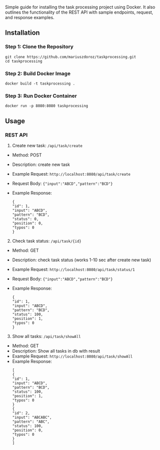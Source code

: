 Simple guide for installing the task processing project using Docker. It also outlines the functionality of the REST API with sample endpoints, request, and response examples.

## Installation

### Step 1: Clone the Repository
```
git clone https://github.com/mariuszdoroz/taskprocessing.git
cd taskprocessing
```

### Step 2: Build Docker Image
```
docker build -t taskprocessing .
```

### Step 3: Run Docker Container
```
docker run -p 8080:8080 taskprocessing
```

## Usage
### REST API
1. Create new task: ```/api/task/create```

+ Method: POST
+ Description: create new task
+ Example Request: ```http://localhost:8080/api/task/create```
+ Request Body: ```{"input":"ABCD","pattern":"BCD"}```
+ Example Response: 

    ```
  {
  "id": 1,
  "input": "ABCD",
  "pattern": "BCD",
  "status": 0,
  "position": 0,
  "typos": 0
    }
  ```

2. Check task status: ```/api/task/{id}```

+ Method: GET
+ Description: check task status (works 1-10 sec after create new task)
+ Example Request: ```http://localhost:8080/api/task/status/1```
+ Request Body: ```{"input":"ABCD","pattern":"BCD"}```
+ Example Response:
 
  ```
  {
  "id": 1,
  "input": "ABCD",
  "pattern": "BCD",
  "status": 100,
  "position": 1,
  "typos": 0
  }
    ```


3. Show all tasks: ```/api/task/showAll```

+ Method: GET
+ Description: Show all tasks in db with result
+ Example Request: ```http://localhost:8080/api/task/showAll```
+ Example Response:
  ```
  [
  {
  "id": 1,
  "input": "ABCD",
  "pattern": "BCD",
  "status": 100,
  "position": 1,
  "typos": 0
  }
  {
  "id": 2,
  "input": "ABCABC",
  "pattern": "ABC",
  "status": 100,
  "position": 0,
  "typos": 0
  }
  ]
  ```
